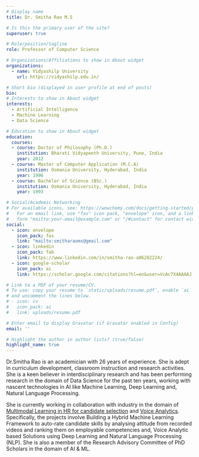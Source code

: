```yaml
---
# Display name
title: Dr. Smitha Rao M.S

# Is this the primary user of the site?
superuser: true

# Role/position/tagline
role: Professor of Computer Science

# Organizations/Affiliations to show in About widget
organizations:
  - name: Vidyashilp University
    url: https://vidyashilp.edu.in/

# Short bio (displayed in user profile at end of posts)
bio: 
# Interests to show in About widget
interests:
  - Artificial Intelligence
  - Machine Learning
  - Data Science

# Education to show in About widget
education:
  courses:
  - course: Doctor of Philosophy (Ph.D.)
    institution: Bharati Vidyapeeth University, Pune, India 
    year: 2012
  - course: Master of Computer Application (M.C.A)
    institution: Osmania University, Hyderabad, India
    year: 1996
  - course: Bachelor of Science (BSc.)
    institution: Osmania University, Hyderabad, India
    year: 1993

# Social/Academic Networking
# For available icons, see: https://wowchemy.com/docs/getting-started/page-builder/#icons
#   For an email link, use "fas" icon pack, "envelope" icon, and a link in the
#   form "mailto:your-email@example.com" or "/#contact" for contact widget.
social:
  - icon: envelope
    icon_pack: fas
    link: "mailto:smitharaoms@gmail.com"
  - icon: linkedin
    icon_pack: fab
    link: https://www.linkedin.com/in/smitha-rao-a06282224/
  - icon: google-scholar
    icon_pack: ai
    link: https://scholar.google.com/citations?hl=en&user=VcAc7X4AAAAJ

# Link to a PDF of your resume/CV.
# To use: copy your resume to `static/uploads/resume.pdf`, enable `ai` icons in `params.toml`,
# and uncomment the lines below.
# - icon: cv
#   icon_pack: ai
#   link: uploads/resume.pdf

# Enter email to display Gravatar (if Gravatar enabled in Config)
email: ''

# Highlight the author in author lists? (true/false)
highlight_name: true
---
```


Dr.Smitha Rao is an academician with 26 years of experience.
She is adept in curriculum development, classroom instruction and research activities. 
She is a keen believer in interdisciplinary research and has been performing research in the domain of Data Science for the past ten years, working with nascent technologies in AI like Machine Learning, Deep Learning and, Natural Language Processing. 

She is currently working in collaboration with industry in the domain of [Multimodal Learning in HR for candidate selection](https://www.evueme.ai/) and [Voice Analytics](https://www.evueme.ai/). Specifically, the projects involve Building a Hybrid Machine Learning Framework to auto-rate candidate skills by analysing attitude from recorded videos and ranking them on employable competencies and, Voice Analytic based Solutions using Deep Learning and Natural Language Processing (NLP). 
She is also a member of the Research Advisory Committee of PhD Scholars in the domain of AI & ML.

<!-- {{< icon name="download" pack="fas" >}} Download my {{< staticref "uploads/demo_resume.pdf" "newtab" >}}resumé{{< /staticref >}}. -->
